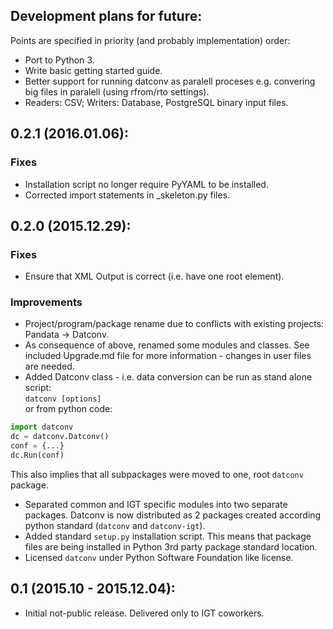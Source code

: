 Development plans for future:
----------------------------------
Points are specified in priority (and probably implementation) order:

- Port to Python 3.
- Write basic getting started guide.
- Better support for running datconv as paralell proceses
  e.g. convering big files in paralell (using rfrom/rto settings).
- Readers: CSV; Writers: Database, PostgreSQL binary input files.

0.2.1 (2016.01.06):
----------------------------------
### Fixes
- Installation script no longer require PyYAML to be installed.
- Corrected import statements in _skeleton.py files.

0.2.0 (2015.12.29):
----------------------------------
### Fixes
- Ensure that XML Output is correct (i.e. have one root element).

### Improvements
- Project/program/package rename due to conflicts with existing
  projects: Pandata -> Datconv.
- As consequence of above, renamed some modules and classes. See included Upgrade.md 
  file for more information - changes in user files are needed.
- Added Datconv class - i.e. data conversion can be run as stand alone script:  
  `datconv [options]`  
  or from python code:
```python
import datconv  
dc = datconv.Datconv()  
conf = {...}  
dc.Run(conf)  
```
  This also implies that all subpackages were moved to one, root `datconv` package.
- Separated common and IGT specific modules into two separate
  packages. Datconv is now distributed as 2 packages created
  according python standard (`datconv` and `datconv-igt`).
- Added standard `setup.py` installation script. This means that package
  files are being installed in Python 3rd party package standard location. 
- Licensed `datconv` under Python Software Foundation like license.

0.1 (2015.10 - 2015.12.04):
----------------------------------
- Initial not-public release. Delivered only to IGT coworkers.

